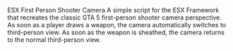 ESX First Person Shooter Camera
A simple script for the ESX Framework that recreates the classic GTA 5 first-person shooter camera perspective. As soon as a player draws a weapon, the camera automatically switches to third-person view. As soon as the weapon is sheathed, the camera returns to the normal third-person view.
